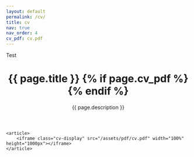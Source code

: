 ```yaml
---
layout: default
permalink: /cv/
title: cv
nav: true
nav_order: 4
cv_pdf: cv.pdf
---
```

Test
<div class="post">
	<header class="post-header">
		<h1 class="post-title">{{ page.title }} {% if page.cv_pdf %}<a href="{{ page.cv_pdf | prepend: 'assets/pdf/' | relative_url}}" target="_blank" rel="noopener noreferrer" class="float-right"><i class="fas fa-file-pdf"></i></a>{% endif %}</h1>
		<p class="post-description">{{ page.description }}</p>
	</header>

	<article>
		<iframe class="cv-display" src="/assets/pdf/cv.pdf" width="100%" height="1000px"></iframe>	
	</article>
</div>

